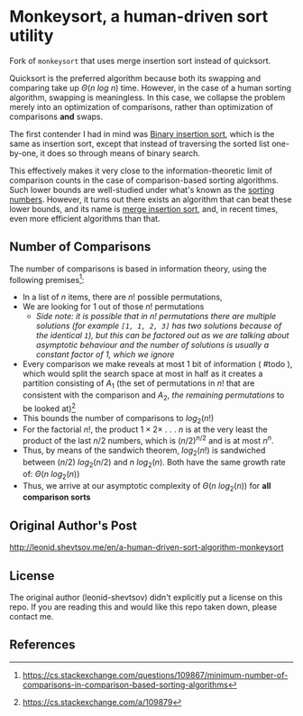 # Monkeysort, a human-driven sort utility

Fork of `monkeysort` that uses merge insertion sort instead of quicksort.

Quicksort is the preferred algorithm because both its swapping and comparing
take up $\Theta(n\ log\ n)$ time. However, in the case of a human sorting
algorithm, swapping is meaningless. In this case, we collapse the problem
merely into an optimization of comparisons, rather than optimization of
comparisons **and** swaps.

The first contender I had in mind was
[Binary insertion sort](https://en.wikipedia.org/wiki/Insertion_sort#Variants),
which is the same as insertion sort, except that instead of traversing the
sorted list one-by-one, it does so through means of binary search.

This effectively makes it very close to the information-theoretic limit of
comparison counts in the case of comparison-based sorting algorithms. Such
lower bounds are well-studied under what's known as the
[sorting numbers](https://en.wikipedia.org/wiki/Sorting_number). However,
it turns out there exists an algorithm that can beat these lower bounds, and
its name is
[merge insertion sort](https://en.wikipedia.org/wiki/Merge-insertion_sort),
and, in recent times, even more efficient algorithms than that.

## Number of Comparisons
The number of comparisons is based in information theory, using the following premises[^1]\:
+ In a list of $n$ items, there are $n!$ possible permutations,
+ We are looking for $1$ out of those $n!$ permutations
    + *Side note: it is possible that in $n!$ permutations there are multiple solutions (for example `[1, 1, 2, 3]` has two solutions because of the identical `1`), but this can be factored out as we are talking about asymptotic behaviour and the number of solutions is usually a constant factor of 1, which we ignore*
+ Every comparison we make reveals at most 1 bit of information ( #todo ), which would split the search space at most in half as it creates a partition consisting of $A_1$ (the set of permutations in $n!$ that are consistent with the comparison and $A_2$, _the remaining permutations_ to be looked at)[^2]
+ This bounds the number of comparisons to $log_2(n!)$
+ For the factorial $n!$, the product $1 \times 2 \times\ .\ .\ .\ n$ is at the very least the product of the last $n / 2$ numbers, which is $(n/2)^{n/2}$ and is at most $n^n$.
+ Thus, by means of the sandwich theorem, $log_2(n!)$ is sandwiched between $(n/2)\ log_2(n/2)$ and $n\ log_2(n)$. Both have the same growth rate of: $\Theta(n\ log_2(n))$
+ Thus, we arrive at our asymptotic complexity of $\Theta(n\ log_2(n))$ for **all comparison sorts**

## Original Author's Post
http://leonid.shevtsov.me/en/a-human-driven-sort-algorithm-monkeysort

## License
The original author (leonid-shevtsov) didn't explicitly put a license on
this repo. If you are reading this and would like this repo taken down,
please contact me.

## References
[^1]: https://cs.stackexchange.com/questions/109867/minimum-number-of-comparisons-in-comparison-based-sorting-algorithms
[^2]: https://cs.stackexchange.com/a/109879

